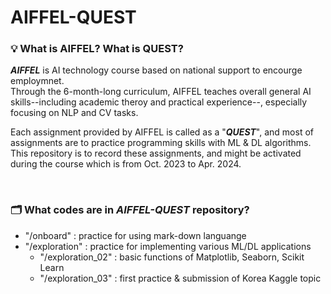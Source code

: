 # AIFFEL-QUEST

### 💡 What is AIFFEL? What is QUEST?
_**AIFFEL**_ is AI technology course based on national support to encourge employmnet.  
Through the 6-month-long curriculum, AIFFEL teaches overall general AI skills--including academic theroy and practical experience--, especially focusing on NLP and CV tasks.

Each assignment provided by AIFFEL is called as a "_**QUEST**_", and most of assignments are to practice programming skills with ML & DL algorithms.  
This repository is to record these assignments, and might be activated during the course which is from Oct. 2023 to Apr. 2024.


<br/>

### 🗂️ What codes are in _AIFFEL-QUEST_ repository?
- "/onboard" : practice for using mark-down languange
- "/exploration" : practice for implementing various ML/DL applications
    - "/exploration_02" : basic functions of Matplotlib, Seaborn, Scikit Learn
    - "/exploration_03" : first practice & submission of Korea Kaggle topic
